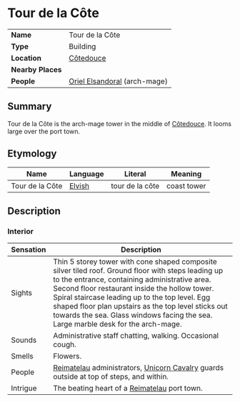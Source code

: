 # Tour de la Côte

|||
| --- | --- |
| **Name** | Tour de la Côte | place.4
| **Type** | Building |
| **Location** | [Côtedouce](../../towns/cotedouce.md) |
| **Nearby Places** | |
| **People** | [Oriel Elsandoral](../../../characters/oriel-elsandoral.md) (arch-mage) |

## Summary

Tour de la Côte is the arch-mage tower in the middle of [Côtedouce](../../towns/cotedouce.md). It looms large over the port town.

## Etymology

| Name | Language | Literal | Meaning | 
| --- | --- | --- | --- |
| Tour de la Côte | [Elvish](../../../languages/elvish.md) | tour de la côte | coast tower |

## Description

### Interior

| Sensation | Description |
| ---- | --- |
| Sights | Thin 5 storey tower with cone shaped composite silver tiled roof. Ground floor with steps leading up to the entrance, containing administrative area. Second floor restaurant inside the hollow tower. Spiral staircase leading up to the top level. Egg shaped floor plan upstairs as the top level sticks out towards the sea. Glass windows facing the sea. Large marble desk for the arch-mage. |
| Sounds | Administrative staff chatting, walking. Occasional cough. |
| Smells | Flowers. |
| People | [Reimatelau](../../../civilisations/nilsavnic-alliance/states/reimatelau.md) administrators, [Unicorn Cavalry](../../../organisations/guards/unicorn-cavalry.md) guards outside at top of steps, and within. |
| Intrigue | The beating heart of a [Reimatelau](../../../civilisations/nilsavnic-alliance/states/reimatelau.md) port town. |
